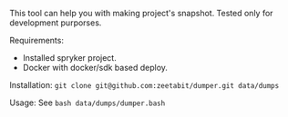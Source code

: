 This tool can help you with making project's snapshot.
Tested only for development purporses.

Requirements:
- Installed spryker project.
- Docker with docker/sdk based deploy.

Installation:
`git clone git@github.com:zeetabit/dumper.git data/dumps`

Usage:
See `bash data/dumps/dumper.bash`
